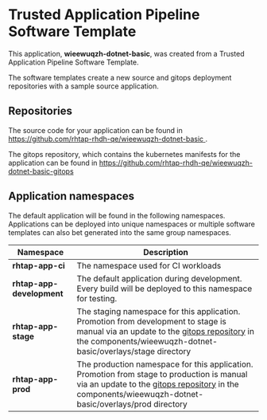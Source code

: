 # Trusted Application Pipeline Software Template

This application, **wieewuqzh-dotnet-basic**, was created from a Trusted Application Pipeline Software Template.

The software templates create a new source and gitops deployment repositories with a sample source application. 

## Repositories

The source code for your application can be found in [https://github.com/rhtap-rhdh-qe/wieewuqzh-dotnet-basic ](https://github.com/rhtap-rhdh-qe/wieewuqzh-dotnet-basic ).
 
The gitops repository, which contains the kubernetes manifests for the application can be found in 
[https://github.com/rhtap-rhdh-qe/wieewuqzh-dotnet-basic-gitops ](https://github.com/rhtap-rhdh-qe/wieewuqzh-dotnet-basic-gitops ) 

## Application namespaces 

The default application will be found in the following namespaces. Applications can be deployed into unique namespaces or multiple software templates can also bet generated into the same group namespaces.  

|  Namespace   |  Description   |  
| -------- | -------- |
| **rhtap-app-ci** | The namespace used for CI workloads |
| **rhtap-app-development** | The default application during development. Every build will be deployed to this namespace for testing. |
| **rhtap-app-stage** | The staging namespace for this application. Promotion from development to stage is manual via an update to the [gitops repository](https://github.com/rhtap-rhdh-qe/wieewuqzh-dotnet-basic-gitops ) in the components/wieewuqzh-dotnet-basic/overlays/stage directory |
| **rhtap-app-prod** | The production namespace for this application. Promotion from stage to production is manual via an update to the [gitops repository](https://github.com/rhtap-rhdh-qe/wieewuqzh-dotnet-basic-gitops ) in the components/wieewuqzh-dotnet-basic/overlays/prod directory |